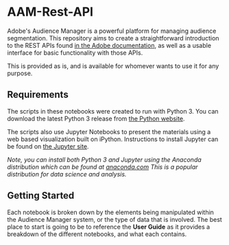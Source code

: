 # AAM-Rest-API

Adobe's Audience Manager is a powerful platform for managing audience segmentation.  This repository aims to create a straightforward introduction to the REST APIs found [in the Adobe documentation](https://docs.adobe.com/content/help/en/audience-manager/user-guide/api-and-sdk-code/rest-apis/rest-api-main.html), as well as a usable interface for basic functionality with those APIs.

This is provided as is, and is available for whomever wants to use it for any purpose.

## Requirements
The scripts in these notebooks were created to run with Python 3.  You can download the latest Python 3 release from [the Python website](https://www.python.org/downloads/).

The scripts also use Jupyter Notebooks to present the materials using a web based visualization built on iPython.  Instructions to install Jupyter can be found on [the Jupyter site](https://jupyter.org/install).

*Note, you can install both Python 3 and Jupyter using the Anaconda distribution which can be found at [anaconda.com](https://www.anaconda.com/distribution/)  This is a popular distribution for data science and analysis.*

## Getting Started
Each notebook is broken down by the elements being manipulated within the Audience Manager system, or the type of data that is involved.  The best place to start is going to be to reference the **User Guide** as it provides a breakdown of the different notebooks, and what each contains.
